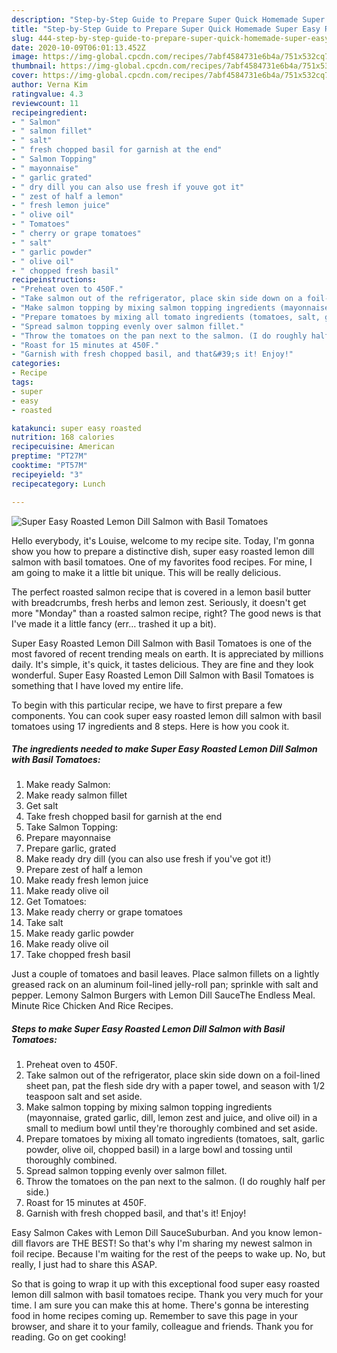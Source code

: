```yaml
---
description: "Step-by-Step Guide to Prepare Super Quick Homemade Super Easy Roasted Lemon Dill Salmon with Basil Tomatoes"
title: "Step-by-Step Guide to Prepare Super Quick Homemade Super Easy Roasted Lemon Dill Salmon with Basil Tomatoes"
slug: 444-step-by-step-guide-to-prepare-super-quick-homemade-super-easy-roasted-lemon-dill-salmon-with-basil-tomatoes
date: 2020-10-09T06:01:13.452Z
image: https://img-global.cpcdn.com/recipes/7abf4584731e6b4a/751x532cq70/super-easy-roasted-lemon-dill-salmon-with-basil-tomatoes-recipe-main-photo.jpg
thumbnail: https://img-global.cpcdn.com/recipes/7abf4584731e6b4a/751x532cq70/super-easy-roasted-lemon-dill-salmon-with-basil-tomatoes-recipe-main-photo.jpg
cover: https://img-global.cpcdn.com/recipes/7abf4584731e6b4a/751x532cq70/super-easy-roasted-lemon-dill-salmon-with-basil-tomatoes-recipe-main-photo.jpg
author: Verna Kim
ratingvalue: 4.3
reviewcount: 11
recipeingredient:
- " Salmon"
- " salmon fillet"
- " salt"
- " fresh chopped basil for garnish at the end"
- " Salmon Topping"
- " mayonnaise"
- " garlic grated"
- " dry dill you can also use fresh if youve got it"
- " zest of half a lemon"
- " fresh lemon juice"
- " olive oil"
- " Tomatoes"
- " cherry or grape tomatoes"
- " salt"
- " garlic powder"
- " olive oil"
- " chopped fresh basil"
recipeinstructions:
- "Preheat oven to 450F."
- "Take salmon out of the refrigerator, place skin side down on a foil-lined sheet pan, pat the flesh side dry with a paper towel, and season with 1/2 teaspoon salt and set aside."
- "Make salmon topping by mixing salmon topping ingredients (mayonnaise, grated garlic, dill, lemon zest and juice, and olive oil) in a small to medium bowl until they&#39;re thoroughly combined and set aside."
- "Prepare tomatoes by mixing all tomato ingredients (tomatoes, salt, garlic powder, olive oil, chopped basil) in a large bowl and tossing until thoroughly combined."
- "Spread salmon topping evenly over salmon fillet."
- "Throw the tomatoes on the pan next to the salmon. (I do roughly half per side.)"
- "Roast for 15 minutes at 450F."
- "Garnish with fresh chopped basil, and that&#39;s it! Enjoy!"
categories:
- Recipe
tags:
- super
- easy
- roasted

katakunci: super easy roasted 
nutrition: 168 calories
recipecuisine: American
preptime: "PT27M"
cooktime: "PT57M"
recipeyield: "3"
recipecategory: Lunch

---
```



![Super Easy Roasted Lemon Dill Salmon with Basil Tomatoes](https://img-global.cpcdn.com/recipes/7abf4584731e6b4a/751x532cq70/super-easy-roasted-lemon-dill-salmon-with-basil-tomatoes-recipe-main-photo.jpg)

Hello everybody, it's Louise, welcome to my recipe site. Today, I'm gonna show you how to prepare a distinctive dish, super easy roasted lemon dill salmon with basil tomatoes. One of my favorites food recipes. For mine, I am going to make it a little bit unique. This will be really delicious.

The perfect roasted salmon recipe that is covered in a lemon basil butter with breadcrumbs, fresh herbs and lemon zest. Seriously, it doesn&#39;t get more &#34;Monday&#34; than a roasted salmon recipe, right? The good news is that I&#39;ve made it a little fancy (err… trashed it up a bit).

Super Easy Roasted Lemon Dill Salmon with Basil Tomatoes is one of the most favored of recent trending meals on earth. It is appreciated by millions daily. It's simple, it's quick, it tastes delicious. They are fine and they look wonderful. Super Easy Roasted Lemon Dill Salmon with Basil Tomatoes is something that I have loved my entire life.


To begin with this particular recipe, we have to first prepare a few components. You can cook super easy roasted lemon dill salmon with basil tomatoes using 17 ingredients and 8 steps. Here is how you cook it.

<!--inarticleads1-->

##### The ingredients needed to make Super Easy Roasted Lemon Dill Salmon with Basil Tomatoes:

1. Make ready  Salmon:
1. Make ready  salmon fillet
1. Get  salt
1. Take  fresh chopped basil for garnish at the end
1. Take  Salmon Topping:
1. Prepare  mayonnaise
1. Prepare  garlic, grated
1. Make ready  dry dill (you can also use fresh if you&#39;ve got it!)
1. Prepare  zest of half a lemon
1. Make ready  fresh lemon juice
1. Make ready  olive oil
1. Get  Tomatoes:
1. Make ready  cherry or grape tomatoes
1. Take  salt
1. Make ready  garlic powder
1. Make ready  olive oil
1. Take  chopped fresh basil


Just a couple of tomatoes and basil leaves. Place salmon fillets on a lightly greased rack on an aluminum foil-lined jelly-roll pan; sprinkle with salt and pepper. Lemony Salmon Burgers with Lemon Dill SauceThe Endless Meal. Minute Rice Chicken And Rice Recipes. 

<!--inarticleads2-->

##### Steps to make Super Easy Roasted Lemon Dill Salmon with Basil Tomatoes:

1. Preheat oven to 450F.
1. Take salmon out of the refrigerator, place skin side down on a foil-lined sheet pan, pat the flesh side dry with a paper towel, and season with 1/2 teaspoon salt and set aside.
1. Make salmon topping by mixing salmon topping ingredients (mayonnaise, grated garlic, dill, lemon zest and juice, and olive oil) in a small to medium bowl until they&#39;re thoroughly combined and set aside.
1. Prepare tomatoes by mixing all tomato ingredients (tomatoes, salt, garlic powder, olive oil, chopped basil) in a large bowl and tossing until thoroughly combined.
1. Spread salmon topping evenly over salmon fillet.
1. Throw the tomatoes on the pan next to the salmon. (I do roughly half per side.)
1. Roast for 15 minutes at 450F.
1. Garnish with fresh chopped basil, and that&#39;s it! Enjoy!


Easy Salmon Cakes with Lemon Dill SauceSuburban. And you know lemon-dill flavors are THE BEST! So that&#39;s why I&#39;m sharing my newest salmon in foil recipe. Because I&#39;m waiting for the rest of the peeps to wake up. No, but really, I just had to share this ASAP. 

So that is going to wrap it up with this exceptional food super easy roasted lemon dill salmon with basil tomatoes recipe. Thank you very much for your time. I am sure you can make this at home. There's gonna be interesting food in home recipes coming up. Remember to save this page in your browser, and share it to your family, colleague and friends. Thank you for reading. Go on get cooking!
